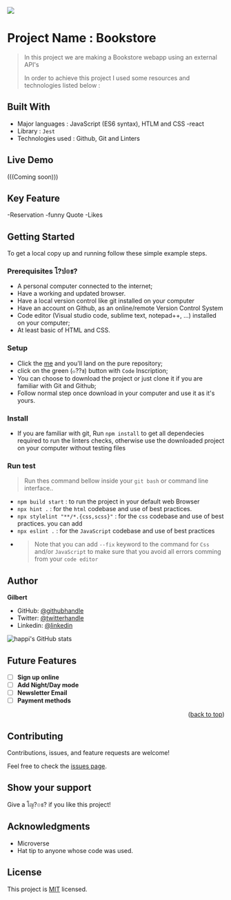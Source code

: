 ![](https://img.shields.io/badge/Microverse-blueviolet)

# Project Name :  Bookstore

> In this project we are making a Bookstore webapp using an external API's
>
>
> In order to achieve this project I used some resources and technologies listed below :
## Built With

- Major languages : JavaScript (ES6 syntax), HTLM and CSS
 -react
- Library : `Jest` 
- Technologies used : Github, Git and Linters

## Live Demo

(((Coming soon)))

## Key Feature
-Reservation
-funny Quote
-Likes
## Getting Started

To get a local copy up and running follow these simple example steps.

### Prerequisites โ?ป๏ธ?

- A personal computer connected to the internet;
- Have a working and updated browser.
- Have a local version control like git installed on your computer
- Have an account on Github, as an online/remote Version Control System
- Code editor (Visual studio code, sublime text, notepad++, ...) installed on your computer;
- At least basic of HTML and CSS.

### Setup 

- Click the [me]() and you'll land on the pure repository;
- click on the green (๐??ข) button with `Code` Inscription;
- You can choose to download the project or just clone it if you are familiar with Git and Github;
- Follow normal step once download in your computer and use it as it's yours.

### Install

- If you are familiar with git, Run `npm install` to get all dependecies required to run the linters checks, otherwise use the downloaded project on your computer without testing files

### Run test

> Run thes command bellow inside your `git bash` or command line interface..

- `npm build start` : to run the project in your default web Browser
- `npx hint .` : for the `html` codebase and use of best practices.
- `npx stylelint "**/*.{css,scss}"` : for the `css` codebase and use of best practices. you can add
- `npx eslint .` : for the `JavaScript` codebase and use of best practices
- > Note that you can add `--fix` keyword to the command for `Css` and/or `JavaScript` to make sure that you avoid all errors comming from your `code editor`
## Author

 **Gilbert**

- GitHub: [@githubhandle](https://github.com/gilberthappi)
- Twitter: [@twitterhandle](https://twitter.com/dushimimanagil3)
- Linkedin: [@linkedin](https://www.linkedin.com/in/dushimimana-gilbert-happi-997b2a262/)

![happi's GitHub stats](https://github-readme-stats.vercel.app/api?username=gilberthappi&count_private=true&theme=dark&show_icons=true)



## Future Features <a name="future-features"></a>
- [ ] **Sign up online**
- [ ] **Add Night/Day mode**
- [ ] **Newsletter Email**
- [ ] **Payment methods**

<p align="right">(<a href="#readme-top">back to top</a>)</p>


## Contributing

Contributions, issues, and feature requests are welcome!

Feel free to check the [issues page](../../issues/).

## Show your support

Give a โญ?๏ธ? if you like this project!

## Acknowledgments

- Microverse
- Hat tip to anyone whose code was used.

##  License

This project is [MIT](./MIT.md) licensed.